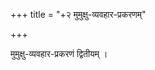 +++
title = "+२ मुमुक्षु-व्यवहार-प्रकरणम्"

+++
  
  
  
  
  
मुमुक्षु-व्यवहार-प्रकरणं द्वितीयम् ।   
  